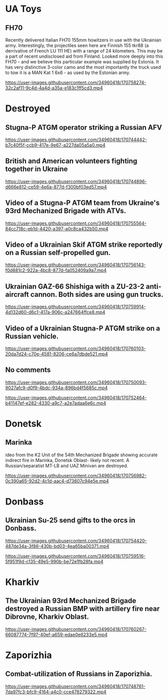# UA Toys

## FH70

Recently delivered Italian FH70 155mm howitzers in use with the Ukrainian army. Interestingly, the projectiles seen here are Finnish 155 tkr88 (a derrivative of French LU 111 HE) with a range of 24 kilometers. This may be a part of recent undisclosed aid from Finland. Looked more deeply into this FH70 - and we believe this particular example was supplied by Estonia. It has very distinctive 3-color camo and the most importantly the truck used to tow it is a MAN Kat 1 6x6 - as used by the Estonian army.

https://user-images.githubusercontent.com/34960418/170758274-32c2af11-9c4d-4a4d-a35a-e183c1ff5cd3.mp4


# Destroyed

## Stugna-P ATGM operator striking a Russian AFV

https://user-images.githubusercontent.com/34960418/170744442-b7c40f5f-ccb9-417e-9e67-a227da05a5a0.mp4


## British and American volunteers fighting together in Ukraine

https://user-images.githubusercontent.com/34960418/170744896-d666e812-ce59-4e6a-877d-f300bf03ed57.mp4


## Video of a Stugna-P ATGM team from Ukraine's 93rd Mechanized Brigade with ATVs.

https://user-images.githubusercontent.com/34960418/170755564-84cc718c-eb1d-4420-a397-a0c8ca432b50.mp4


## Video of a Ukrainian Skif ATGM strike reportedly on a Russian self-propelled gun.

https://user-images.githubusercontent.com/34960418/170756143-f0d881c2-922a-4bc8-877d-fa052409a9a7.mp4


## Ukrainian GAZ-66 Shishiga with a ZU-23-2 anti-aircraft cannon. Both sides are using gun trucks.

https://user-images.githubusercontent.com/34960418/170759914-4d132d60-d6c1-417a-906c-a247664ffce8.mp4


## Video of a Ukrainian Stugna-P ATGM strike on a Russian vehicle.

https://user-images.githubusercontent.com/34960418/170760103-20da7d24-c70e-4581-8206-ce6a7dbde521.mp4


## No comments

https://user-images.githubusercontent.com/34960418/170750093-9027afc9-d0f9-4bdc-934a-896bd4f5685c.mp4

https://user-images.githubusercontent.com/34960418/170752464-b41147ef-e282-4330-a9c7-a2e7adaa6e6c.mp4


# Donetsk

## Marinka

ideo from the K2 Unit of the 54th Mechanized Brigade showing accurate indirect fire in Marinka, Donetsk Oblast- likely not recent. A Russian/separatist MT-LB and UAZ Minivan are destroyed.

https://user-images.githubusercontent.com/34960418/170756982-0c390a65-92d2-4c1d-aac4-d73607c94e5e.mp4


# Donbass

## Ukrainian Su-25 send gifts to the orcs in Donbass.

https://user-images.githubusercontent.com/34960418/170754420-487de34a-3f86-430b-bd03-4ea65ba00371.mp4

https://user-images.githubusercontent.com/34960418/170759516-5f951f9d-c135-49e5-990b-be72e1fb28fa.mp4


# Kharkiv

## The Ukrainian 93rd Mechanized Brigade destroyed a Russian BMP with artillery fire near Dibrovne, Kharkiv Oblast.

https://user-images.githubusercontent.com/34960418/170760267-66087774-7f97-40ef-a659-edae0e6233e5.mp4


# Zaporizhia

## Combat-utilization of Russians in Zaporizhia.

https://user-images.githubusercontent.com/34960418/170748761-7da97fc3-bfc9-4164-a4c0-cce478279322.mp4


